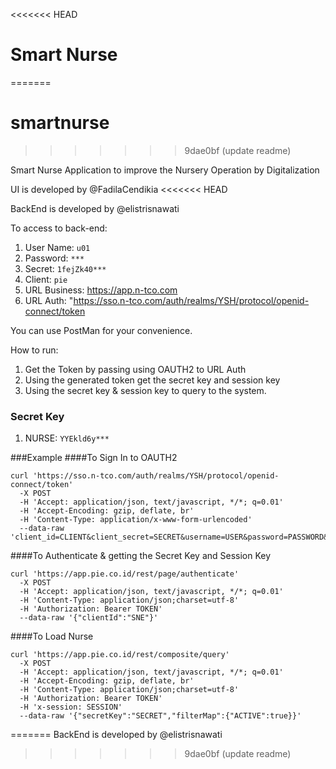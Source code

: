 <<<<<<< HEAD
# Smart Nurse
=======
# smartnurse
>>>>>>> 9dae0bf (update readme)

Smart Nurse Application to improve the Nursery Operation by Digitalization

UI is developed by @FadilaCendikia 
<<<<<<< HEAD

BackEnd is developed by @elistrisnawati

To access to back-end:

1. User Name: `u01`
2. Password: `***`
3. Secret: `1fejZk40***`
4. Client: `pie`
3. URL Business: https://app.n-tco.com
4. URL Auth: "https://sso.n-tco.com/auth/realms/YSH/protocol/openid-connect/token

You can use PostMan for your convenience.

How to run:

1. Get the Token by passing using OAUTH2 to URL Auth
2. Using the generated token get the secret key and session key
3. Using the secret key & session key to query to the system.

### Secret Key

1. NURSE: `YYEkld6y***`

###Example
####To Sign In to OAUTH2
````
curl 'https://sso.n-tco.com/auth/realms/YSH/protocol/openid-connect/token' 
  -X POST
  -H 'Accept: application/json, text/javascript, */*; q=0.01' 
  -H 'Accept-Encoding: gzip, deflate, br' 
  -H 'Content-Type: application/x-www-form-urlencoded' 
  --data-raw 'client_id=CLIENT&client_secret=SECRET&username=USER&password=PASSWORD&grant_type=password'
````
####To Authenticate & getting the Secret Key and Session Key
````
curl 'https://app.pie.co.id/rest/page/authenticate' 
  -X POST 
  -H 'Accept: application/json, text/javascript, */*; q=0.01' 
  -H 'Content-Type: application/json;charset=utf-8' 
  -H 'Authorization: Bearer TOKEN' 
  --data-raw '{"clientId":"SNE"}'
````
####To Load Nurse
````
curl 'https://app.pie.co.id/rest/composite/query' 
  -X POST 
  -H 'Accept: application/json, text/javascript, */*; q=0.01' 
  -H 'Accept-Encoding: gzip, deflate, br' 
  -H 'Content-Type: application/json;charset=utf-8' 
  -H 'Authorization: Bearer TOKEN' 
  -H 'x-session: SESSION' 
  --data-raw '{"secretKey":"SECRET","filterMap":{"ACTIVE":true}}'
````
=======
BackEnd is developed by @elistrisnawati

>>>>>>> 9dae0bf (update readme)

